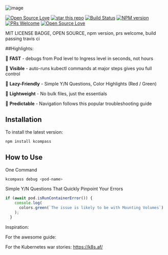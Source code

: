 
![image](https://drive.google.com/uc?export=view&id=1_8y9jYwp1cFnVYDLkO34DEEdf_cipICh)


[![Open Source Love](https://badges.frapsoft.com/os/mit/mit.svg?v=102)](https://github.com/ellerbrock/open-source-badge/)
[![star this repo](http://githubbadges.com/star.svg?user=boennemann&repo=badges&style=flat)](https://github.com/boennemann/badges)
[![Build Status](https://travis-ci.org/boennemann/badges.svg?branch=master)](https://travis-ci.org/boennemann/badges)
[![NPM version](https://badge.fury.io/js/badge-list.svg)](http://badge.fury.io/js/badge-list)
[![PRs Welcome](https://img.shields.io/badge/PRs-welcome-brightgreen.svg?style=flat-square)](http://makeapullrequest.com)
[![Open Source Love](https://badges.frapsoft.com/os/v1/open-source.svg?v=102)](https://github.com/ellerbrock/open-source-badge/)

MIT LICENSE BADGE, OPEN SOURCE, npm version, prs welcome, build passing travis ci 

##Highlights: 

:rocket:  **FAST** - debugs from Pod level to Ingress level in seconds, not hours

:mag_right: **Visible** - auto-runs kubectl commands at major steps gives you full control

:vertical_traffic_light: **Lazy-Friendly** - Simple Y/N Questions, Color Highlights (Red / Green) 

:page_facing_up: **Lightweight** - No bulk files, just the essentials

:compass: **Predictable** - Navigation follows this popular troubleshooting guide

## Installation

To install the latest version:

```sh
npm install kcompass
```

## How to Use

One Command

```sh
kcompass debug <pod-name>
```

Simple Y/N Questions That Quickly Pinpoint Your Errors


```javascript
if (await pod.isRunContainerError()) {
    console.log(
      colors.green(`The issue is likely to be with Mounting Volumes`)
    );
  }
```

Inspiration:

For the awesome guide: 

For the Kubernetes war stories: 
https://k8s.af/

